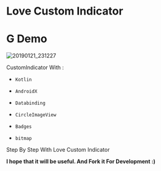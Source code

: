 # Love Custom Indicator

 # G Demo

![20190121_231227](https://user-images.githubusercontent.com/26750131/51496424-ba9daa80-1d8d-11e9-823f-c25cc57d49bc.gif)





CustomIndicator With :

- ```Kotlin``` 

- ```AndroidX``` 

- ```Databinding```

- ```CircleImageView```

- ```Badges```

- ```bitmap```




Step By Step With Love Custom Indicator

__I hope that it will be useful. And Fork it For Development :)__

